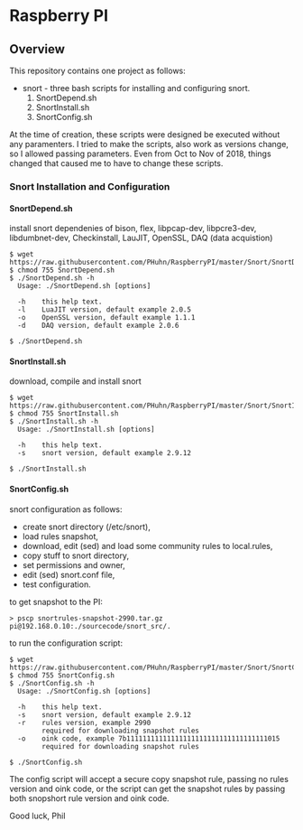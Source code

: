 # Raspberry PI
## Overview
This repository contains one project as follows:
- snort - three bash scripts for installing and configuring snort.
  1. SnortDepend.sh
  2. SnortInstall.sh
  3. SnortConfig.sh

At the time of creation, these scripts were designed be executed without any paramenters.  I tried to make the scripts, also work as versions change, so I allowed passing parameters.  Even from Oct to Nov of 2018, things changed that caused me to have to change these scripts.

### Snort Installation and Configuration

#### SnortDepend.sh
install snort dependenies of 
bison, flex, libpcap-dev, libpcre3-dev, libdumbnet-dev, Checkinstall, LauJIT, OpenSSL, DAQ (data acquistion)
```
$ wget https://raw.githubusercontent.com/PHuhn/RaspberryPI/master/Snort/SnortDepend.sh
$ chmod 755 SnortDepend.sh
$ ./SnortDepend.sh -h
  Usage: ./SnortDepend.sh [options]

  -h    this help text.
  -l    LuaJIT version, default example 2.0.5
  -o    OpenSSL version, default example 1.1.1
  -d    DAQ version, default example 2.0.6

$ ./SnortDepend.sh
```

#### SnortInstall.sh
download, compile and install snort 
```
$ wget https://raw.githubusercontent.com/PHuhn/RaspberryPI/master/Snort/SnortInstall.sh
$ chmod 755 SnortInstall.sh
$ ./SnortInstall.sh -h
  Usage: ./SnortInstall.sh [options]

  -h    this help text.
  -s    snort version, default example 2.9.12

$ ./SnortInstall.sh
```

#### SnortConfig.sh
snort configuration as follows:
- create snort directory (/etc/snort),
- load rules snapshot,
- download, edit (sed) and load some community rules to local.rules,
- copy stuff to snort directory,
- set permissions and owner,
- edit (sed) snort.conf file,
- test configuration.

to get snapshot to the PI:
```
> pscp snortrules-snapshot-2990.tar.gz pi@192.168.0.10:./sourcecode/snort_src/.
```

to run the configuration script:
```
$ wget https://raw.githubusercontent.com/PHuhn/RaspberryPI/master/Snort/SnortConfig.sh
$ chmod 755 SnortConfig.sh
$ ./SnortConfig.sh -h
  Usage: ./SnortConfig.sh [options]

  -h    this help text.
  -s    snort version, default example 2.9.12
  -r    rules version, example 2990
        required for downloading snapshot rules
  -o    oink code, example 7b11111111111111111111111111111111111015
        required for downloading snapshot rules

$ ./SnortConfig.sh
```

The config script will accept a secure copy snapshot rule, passing no rules version and oink code, or the script can get the snapshot rules by passing both snopshort rule version and oink code.

Good luck, Phil
